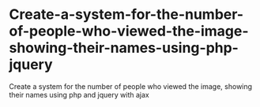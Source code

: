 # Create-a-system-for-the-number-of-people-who-viewed-the-image-showing-their-names-using-php-jquery
Create a system for the number of people who viewed the image, showing their names using php and jquery with ajax
